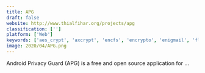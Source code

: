 ```yaml
---
title: APG
draft: false 
website: http://www.thialfihar.org/projects/apg
classification: ['']
platform: ['Web']
keywords: ['aes_crypt', 'axcrypt', 'encfs', 'encrypto', 'enigmail', 'flagtimes', 'gnupgk', 'gpg_suite', 'gpg4win', 'gpgmail', 'gnupg', 'kleopatra', 'mailvelope', 'onetime', 'openkeychain', 'protonmail', 'scryptmail', 'secure_gmail', 'tutanota', 'mailbox.org']
image: 2020/04/APG.png
---
```

Android Privacy Guard (APG) is a free and open source application for ...